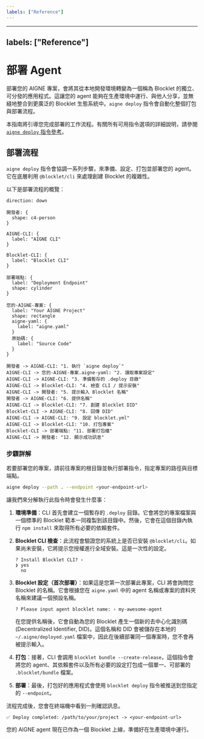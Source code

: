 ```yaml
---
labels: ["Reference"]
---
```


---
labels: ["Reference"]
---

# 部署 Agent

部署您的 AIGNE 專案，會將其從本地開發環境轉變為一個稱為 Blocklet 的獨立、可分發的應用程式。這讓您的 agent 能夠在生產環境中運行、與他人分享，並無縫地整合到更廣泛的 Blocklet 生態系統中。`aigne deploy` 指令會自動化整個打包與部署流程。

本指南將引導您完成部署的工作流程。有關所有可用指令選項的詳細說明，請參閱 [`aigne deploy` 指令參考](./command-reference-deploy.md)。

## 部署流程

`aigne deploy` 指令會協調一系列步驟，來準備、設定、打包並部署您的 agent。它在底層利用 `@blocklet/cli` 來處理創建 Blocklet 的複雜性。

以下是部署流程的概覽：

```d2
direction: down

開發者: {
  shape: c4-person
}

AIGNE-CLI: {
  label: "AIGNE CLI"
}

Blocklet-CLI: {
  label: "Blocklet CLI"
}

部署端點: {
  label: "Deployment Endpoint"
  shape: cylinder
}

您的-AIGNE-專案: {
  label: "Your AIGNE Project"
  shape: rectangle
  aigne-yaml: {
    label: "aigne.yaml"
  }
  原始碼: {
    label: "Source Code"
  }
}

開發者 -> AIGNE-CLI: "1. 執行 `aigne deploy`"
AIGNE-CLI -> 您的-AIGNE-專案.aigne-yaml: "2. 讀取專案設定"
AIGNE-CLI -> AIGNE-CLI: "3. 準備暫存的 .deploy 目錄"
AIGNE-CLI -> Blocklet-CLI: "4. 檢查 CLI / 提示安裝"
AIGNE-CLI -> 開發者: "5. 提示輸入 Blocklet 名稱"
開發者 -> AIGNE-CLI: "6. 提供名稱"
AIGNE-CLI -> Blocklet-CLI: "7. 創建 Blocklet DID"
Blocklet-CLI -> AIGNE-CLI: "8. 回傳 DID"
AIGNE-CLI -> AIGNE-CLI: "9. 設定 blocklet.yml"
AIGNE-CLI -> Blocklet-CLI: "10. 打包專案"
Blocklet-CLI -> 部署端點: "11. 部署打包檔"
AIGNE-CLI -> 開發者: "12. 顯示成功訊息"

```

### 步驟詳解

若要部署您的專案，請前往專案的根目錄並執行部署指令，指定專案的路徑與目標端點。

```bash Command icon=lucide:terminal
aigne deploy --path . --endpoint <your-endpoint-url>
```

讓我們來分解執行此指令時會發生什麼事：

1.  **環境準備**：CLI 首先會建立一個暫存的 `.deploy` 目錄。它會將您的專案檔案與一個標準的 Blocklet 範本一同複製到該目錄中。然後，它會在這個目錄內執行 `npm install` 來取得所有必要的依賴套件。

2.  **Blocklet CLI 檢查**：此流程會驗證您的系統上是否已安裝 `@blocklet/cli`。如果尚未安裝，它將提示您授權進行全域安裝。這是一次性的設定。

    ```
    ? Install Blocklet CLI? ›
    ❯ yes
      no
    ```

3.  **Blocklet 設定（首次部署）**：如果這是您第一次部署此專案，CLI 將會詢問您 Blocklet 的名稱。它會根據您在 `aigne.yaml` 中的 agent 名稱或專案的資料夾名稱來建議一個預設名稱。

    ```
    ? Please input agent blocklet name: › my-awesome-agent
    ```

    在您提供名稱後，它會自動為您的 Blocklet 產生一個新的去中心化識別碼 (Decentralized Identifier, DID)。這個名稱和 DID 會被儲存在本地的 `~/.aigne/deployed.yaml` 檔案中，因此在後續部署同一個專案時，您不會再被提示輸入。

4.  **打包**：接著，CLI 會調用 `blocklet bundle --create-release`，這個指令會將您的 agent、其依賴套件以及所有必要的設定打包成一個單一、可部署的 `.blocklet/bundle` 檔案。

5.  **部署**：最後，打包好的應用程式會使用 `blocklet deploy` 指令被推送到您指定的 `--endpoint`。

流程完成後，您會在終端機中看到一則確認訊息。

```
✅ Deploy completed: /path/to/your/project -> <your-endpoint-url>
```

您的 AIGNE agent 現在已作為一個 Blocklet 上線，準備好在生產環境中運行。
